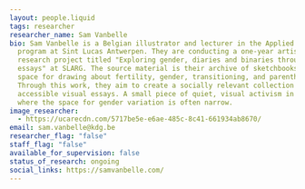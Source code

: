 ```yaml
---
layout: people.liquid
tags: researcher
researcher_name: Sam Vanbelle
bio: Sam Vanbelle is a Belgian illustrator and lecturer in the Applied Masters
  program at Sint Lucas Antwerpen. They are conducting a one-year artistic
  research project titled "Exploring gender, diaries and binaries through visual
  essays" at SLARG. The source material is their archive of sketchbooks—a safe
  space for drawing about fertility, gender, transitioning, and parenthood.
  Through this work, they aim to create a socially relevant collection of
  accessible visual essays. A small piece of quiet, visual activism in a world
  where the space for gender variation is often narrow.
image_researcher:
  - https://ucarecdn.com/5717be5e-e6ae-485c-8c41-661934ab8670/
email: sam.vanbelle@kdg.be
researcher_flag: "false"
staff_flag: "false"
available_for_supervision: false
status_of_research: ongoing
social_links: https://samvanbelle.com/
---
```

